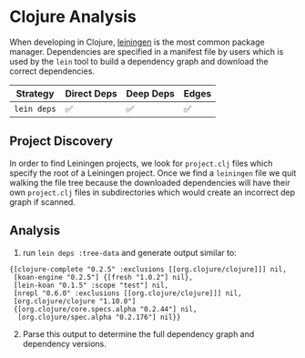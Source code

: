 # Clojure Analysis

When developing in Clojure, [leiningen](https://leiningen.org/) is the most common package manager. Dependencies are specified in a manifest file by users which is used by the `lein` tool to build a dependency graph and download the correct dependencies.


| Strategy | Direct Deps | Deep Deps | Edges |
| -------- | ----------- | --------- | ----- |
| `lein deps`   | ✅           | ✅         | ✅     |

## Project Discovery

In order to find Leiningen projects, we look for `project.clj` files which specify the root of a Leiningen project. Once we find a `leiningen` file we quit walking the file tree because the downloaded dependencies will have their own `project.clj` files in subdirectories which would create an incorrect dep graph if scanned. 

## Analysis

1. run `lein deps :tree-data` and generate output similar to:
```
{[clojure-complete "0.2.5" :exclusions [[org.clojure/clojure]]] nil,
 [koan-engine "0.2.5"] {[fresh "1.0.2"] nil},
 [lein-koan "0.1.5" :scope "test"] nil,
 [nrepl "0.6.0" :exclusions [[org.clojure/clojure]]] nil,
 [org.clojure/clojure "1.10.0"]
 {[org.clojure/core.specs.alpha "0.2.44"] nil,
  [org.clojure/spec.alpha "0.2.176"] nil}}
```
2. Parse this output to determine the full dependency graph and dependency versions.
